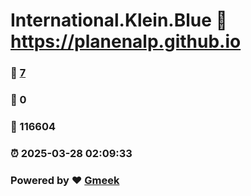 # International.Klein.Blue :link: https://planenalp.github.io 
### :page_facing_up: [7](https://planenalp.github.io/tag.html) 
### :speech_balloon: 0 
### :hibiscus: 116604 
### :alarm_clock: 2025-03-28 02:09:33 
### Powered by :heart: [Gmeek](https://github.com/Meekdai/Gmeek)
